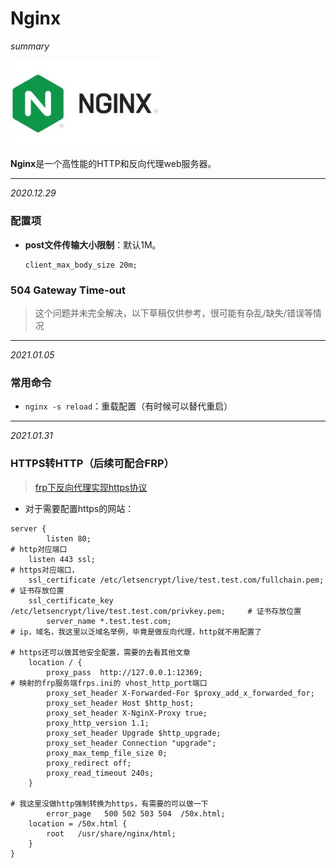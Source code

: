 # Nginx

*summary*

<img src="./Nginx.assets/image-20201229111812766.png" alt="image-20201229111812766" style="zoom:80%;" />

**Nginx**是一个高性能的HTTP和反向代理web服务器。

---

*2020.12.29*

### 配置项

- **post文件传输大小限制**：默认1M。

  ```nginx
  client_max_body_size 20m;
  ```

### 504 Gateway Time-out

> 这个问题并未完全解决，以下草稿仅供参考，很可能有杂乱/缺失/错误等情况

---

*2021.01.05*

### 常用命令

- `nginx -s reload`：重载配置（有时候可以替代重启）

---

*2021.01.31*

### HTTPS转HTTP（后续可配合FRP）

> [frp下反向代理实现https协议](https://www.cnblogs.com/shook/p/12790532.html)

- 对于需要配置https的网站：

```nginx
server {
        listen 80;                                                               # http对应端口
	listen 443 ssl;                                                          # https对应端口，
  	ssl_certificate /etc/letsencrypt/live/test.test.com/fullchain.pem;       # 证书存放位置
  	ssl_certificate_key /etc/letsencrypt/live/test.test.com/privkey.pem;     # 证书存放位置
        server_name *.test.test.com;                                             # ip，域名，我这里以泛域名举例，毕竟是做反向代理，http就不用配置了
                                                                                 # https还可以做其他安全配置，需要的去看其他文章
    location / {
        proxy_pass  http://127.0.0.1:12369;                                      # 映射的frp服务端frps.ini的 vhost_http_port端口
        proxy_set_header X-Forwarded-For $proxy_add_x_forwarded_for;
        proxy_set_header Host $http_host;
        proxy_set_header X-NginX-Proxy true;
        proxy_http_version 1.1;
        proxy_set_header Upgrade $http_upgrade;
        proxy_set_header Connection "upgrade";
        proxy_max_temp_file_size 0;
        proxy_redirect off;
        proxy_read_timeout 240s;
    }
                                                                                 # 我这里没做http强制转换为https，有需要的可以做一下
        error_page   500 502 503 504  /50x.html; 
  	location = /50x.html {
        root   /usr/share/nginx/html;
    }
}
```

